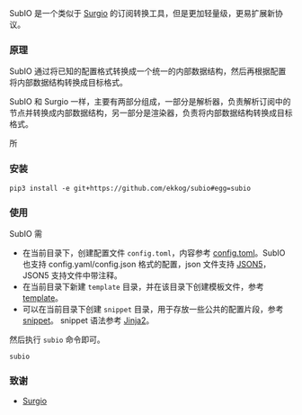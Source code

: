 SubIO 是一个类似于 [Surgio](https://surgio.js.org/) 的订阅转换工具，但是更加轻量级，更易扩展新协议。

### 原理

SubIO 通过将已知的配置格式转换成一个统一的内部数据结构，然后再根据配置将内部数据结构转换成目标格式。

SubIO 和 Surgio 一样，主要有两部分组成，一部分是解析器，负责解析订阅中的节点并转换成内部数据结构，另一部分是渲染器，负责将内部数据结构转换成目标格式。

所

### 安装

```shell
pip3 install -e git+https://github.com/ekkog/subio#egg=subio
```

### 使用

SubIO 需

- 在当前目录下，创建配置文件 `config.toml`，内容参考 [config.toml](./config.example.toml)。SubIO 也支持 config.yaml/config.json 格式的配置，json 文件支持 [JSON5](https://json5.org/)，JSON5 支持文件中带注释。
- 在当前目录下新建 `template` 目录，并在该目录下创建模板文件，参考 [template](./example/template/clash.yaml)。
- 可以在当前目录下创建 `snippet` 目录，用于存放一些公共的配置片段，参考 [snippet](./example/snippet)。 snippet 语法参考 [Jinja2](https://jinja.palletsprojects.com/en/3.0.x/templates/#macros)。

然后执行 `subio` 命令即可。

```shell
subio
```

### 致谢

- [Surgio](https://surgio.js.org/)
